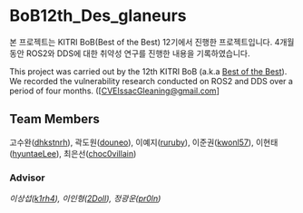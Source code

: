 # BoB12th_Des_glaneurs

본 프로젝트는 KITRI BoB(Best of the Best) 12기에서 진행한 프로젝트입니다.
4개월 동안 ROS2와 DDS에 대한 취약성 연구를 진행한 내용을 기록하였습니다.

This project was carried out by the 12th KITRI BoB (a.k.a [Best of the Best](https://www.kitribob.kr/)).
We recorded the vulnerability research conducted on ROS2 and DDS over a period of four months.
([CVEIssacGleaning@gmail.com]



## Team Members

고수완([dhkstnrh](https://github.com/dhkstnrh)), 곽도원([douneo](https://github.com/douneo)), 이예지([ruruby](https://github.com/ruruby)), 이준권([kwonl57](https://github.com/kwonl57)), 이현태([hyuntaeLee](https://github.com/hyuntaeLee)), 최은선([choc0villain](https://github.com/choc0villain))


### Advisor
*이상섭([k1rh4](https://github.com/k1rh4)), 이인형([2Doll](https://github.com/2Doll)), 정광운([pr0ln](https://github.com/pr0ln))*

